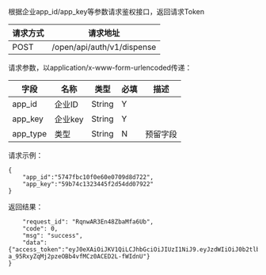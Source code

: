 根据企业app_id/app_key等参数请求鉴权接口，返回请求Token

请求方式|请求地址
----|---
POST|/open/api/auth/v1/dispense

请求参数，以application/x-www-form-urlencoded传递：

字段|名称|类型|必填|描述
----|----|---|---|---
app_id|企业ID|String|Y|
app_key|企业key |String|Y|
app_type|类型|String|N|预留字段

请求示例：

```
{
	"app_id":"5747fbc10f0e60e0709d8d722",
	"app_key":"59b74c1323445f2d54dd07922"
}
```
返回结果：

```
    "request_id": "RqnwAR3En48ZbaMfa6Ub",
    "code": 0,
    "msg": "success",
    "data":{"access_token":"eyJ0eXAiOiJKV1QiLCJhbGciOiJIUzI1NiJ9.eyJzdWIiOiJ0b2tlbiIsImFwcElkIjoiNTc0N2ZiYzEwZjBlNjBlMDcwOWQ4ZDdkIiwiaXNzIjoiYXBpIiwiZXhwIjoxNTA3NTE1ODQ5LCJqdGkiOiI1OWNkYWVjOTIyZTlmMTRlNmI0YTkwNTIifQ.oPgr-a_95RxyZqMj2pzeOBb4vfMCz0ACED2L-fWIdnU"}
}

```
